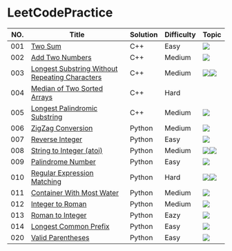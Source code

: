 # LeetCodePractice

NO.|Title|Solution|Difficulty|Topic|
|---|-----|--------|----------|-----|
|001|[Two Sum](https://leetcode.com/problems/two-sum)|C++|Easy|![](https://img.shields.io/badge/Hash-Table-brightgreen.svg)|
|002|[Add Two Numbers](https://leetcode.com/problems/add-two-numbers)|C++|Medium|![](https://img.shields.io/badge/Linked-List-informational.svg)|
|003|[Longest Substring Without Repeating Characters](https://leetcode.com/problems/longest-substring-without-repeating-characters)|C++|Medium|![](https://img.shields.io/badge/Two-Pointers-lightgrey.svg)![](https://img.shields.io/badge/Hash-Table-brightgreen.svg)|
|004|[Median of Two Sorted Arrays](https://leetcode.com/problems/median-of-two-sorted-arrays)|C++|Hard|
|005|[Longest Palindromic Substring](https://leetcode-cn.com/problems/longest-palindromic-substring)|C++|Medium|![](https://img.shields.io/badge/Dynamic-Programming-ff69b4.svg)|
|006|[ZigZag Conversion](https://leetcode.com/problems/zigzag-conversion/submissions/)|Python|Medium|![](https://img.shields.io/badge/Brute-Force-red.svg)|
|007|[Reverse Integer](https://leetcode.com/problems/reverse-integer/submissions/)|Python|Easy|![](https://img.shields.io/badge/Brute-Force-red.svg)|
|008|[String to Integer (atoi)](https://leetcode.com/problems/string-to-integer-atoi/)|Python|Medium|![](https://img.shields.io/badge/Brute-Force-red.svg)![](https://img.shields.io/badge/Regex-Match-orange.svg)|
|009|[Palindrome Number](https://leetcode.com/problems/palindrome-number/)|Python|Easy|![](https://img.shields.io/badge/Brute-Force-red.svg)|
|010|[Regular Expression Matching](https://leetcode.com/problems/regular-expression-matching)|Python|Hard|![](https://img.shields.io/badge/Dynamic-Programming-ff69b4.svg)![](https://img.shields.io/badge/Recursion-9cf.svg)|
|011|[Container With Most Water](https://leetcode.com/problems/container-with-most-water/)|Python|Medium|![](https://img.shields.io/badge/Two-Pointers-lightgrey.svg)|
|012|[Integer to Roman](https://leetcode.com/problems/integer-to-roman/)|Python|Medium|![](https://img.shields.io/badge/Hash-Table-brightgreen.svg)|
|013|[Roman to Integer](https://leetcode.com/problems/roman-to-integer/)|Python|Eazy|![](https://img.shields.io/badge/Hash-Table-brightgreen.svg)|
|014|[Longest Common Prefix](https://leetcode.com/problems/longest-common-prefix/)|Python|Easy|![](https://img.shields.io/badge/Brute-Force-red.svg)|
|020|[Valid Parentheses](https://leetcode-cn.com/problems/valid-parentheses/solution/valid-parentheses-fu-zhu-zhan-fa-by-jin407891080/)|Python|Easy|![](https://img.shields.io/badge/Stach-red.svg)|
